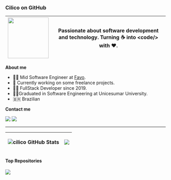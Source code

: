 ### Cilico on GitHub

| <img width="128" src="https://camo.githubusercontent.com/63371d36886ee658f5a97401f393e1ab1684b2fd3de674b8f5efc7d410b2a3d0/68747470733a2f2f6d656469612e67697068792e636f6d2f6d656469612f57556c706c634d704f43456d5447427442572f67697068792e676966"> | Passionate about software development and technology. Turning ☕ into **<**code**/>** with ❤️. |
| ------------------------------------------------------------------------------------------------------------------------------------------------------------------------------------------------------------------------------------------------ | ---------------------------------------------------------------------------------------------- |

**About me**

- 👨‍💻 Mid Software Engineer at [Favo](https://www.mercadofavo.com/).
- 🚨 Currently working on some freelance projects.
- 🧙‍♂️ FullStack Developer since 2019.
- 🧑‍🎓Graduated in Software Engineering at Unicesumar University.
- 🇧🇷 Brazilian

**Contact me**

<div>
<a href="https://instagram.com/cilico.dev" target="_blank"><img loading="lazy" src="https://img.shields.io/badge/-Instagram-%23E4405F?style=for-the-badge&logo=instagram&logoColor=white" target="_blank"></a>
<a href="https://www.linkedin.com/in/gabrielcilico" target="_blank"><img loading="lazy" src="https://img.shields.io/badge/-LinkedIn-%230077B5?style=for-the-badge&logo=linkedin&logoColor=white" target="_blank"></a>   
</div>

---

| <p align="center"><img align="center" alt="cilico GitHub Stats" src="https://github-readme-stats.vercel.app/api?username=gabrielcilico&theme=transparent&show_icons=true&include_all_commits=true&hide_border=true"/></p> | <p align="center"><img align="center" src="https://github-readme-stats.vercel.app/api/top-langs/?username=gabrielcilico&layout=compact&theme=transparent&hide_border=true" /></p> |
| ------------------------------------------------------------------------------------------------------------------------------------------------------------------------------------------------------------------------- | --------------------------------------------------------------------------------------------------------------------------------------------------------------------------------- |

#### Top Repositories

<a href="https://github.com/gabrielcilico/discord-bot-template">
  <img align="center" src="https://github-readme-stats.vercel.app/api/pin/?username=gabrielcilico&repo=discord-bot-template&theme=transparent&hide_border=true" />
</a>
